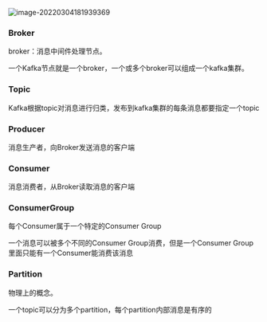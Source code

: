 ![image-20220304181939369](消息术语.assets/image-20220304181939369.png)



### Broker

broker：消息中间件处理节点。

一个Kafka节点就是一个broker，一个或多个broker可以组成一个kafka集群。

### Topic

Kafka根据topic对消息进行归类，发布到kafka集群的每条消息都要指定一个topic

### Producer

消息生产者，向Broker发送消息的客户端

### Consumer

消息消费者，从Broker读取消息的客户端

### ConsumerGroup

每个Consumer属于一个特定的Consumer Group

一个消息可以被多个不同的Consumer Group消费，但是一个Consumer Group里面只能有一个Consumer能消费该消息

### Partition

物理上的概念。

一个topic可以分为多个partition，每个partition内部消息是有序的


